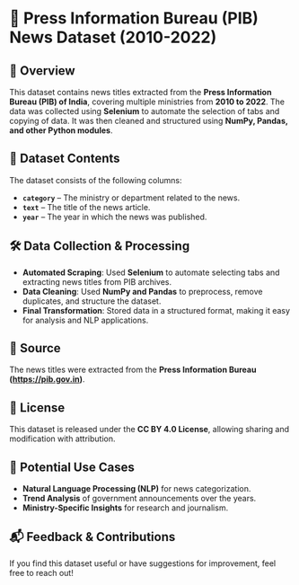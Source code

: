 # 📢 Press Information Bureau (PIB) News Dataset (2010-2022)

## 📌 Overview  
This dataset contains news titles extracted from the **Press Information Bureau (PIB) of India**, covering multiple ministries from **2010 to 2022**. The data was collected using **Selenium** to automate the selection of tabs and copying of data. It was then cleaned and structured using **NumPy, Pandas, and other Python modules**.

## 📂 Dataset Contents  
The dataset consists of the following columns:  

- **`category`** – The ministry or department related to the news.  
- **`text`** – The title of the news article.  
- **`year`** – The year in which the news was published.  

## 🛠 Data Collection & Processing  
- **Automated Scraping**: Used **Selenium** to automate selecting tabs and extracting news titles from PIB archives.  
- **Data Cleaning**: Used **NumPy and Pandas** to preprocess, remove duplicates, and structure the dataset.  
- **Final Transformation**: Stored data in a structured format, making it easy for analysis and NLP applications.  

## 🔗 Source  
The news titles were extracted from the **Press Information Bureau (https://pib.gov.in)**.  

## 📜 License  
This dataset is released under the **CC BY 4.0 License**, allowing sharing and modification with attribution.  

## 🚀 Potential Use Cases  
- **Natural Language Processing (NLP)** for news categorization.  
- **Trend Analysis** of government announcements over the years.  
- **Ministry-Specific Insights** for research and journalism.  

## 📬 Feedback & Contributions  
If you find this dataset useful or have suggestions for improvement, feel free to reach out!  
